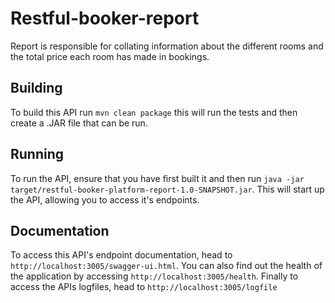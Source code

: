 # Restful-booker-report

Report is responsible for collating information about the different rooms and the total price each room has made in bookings.

## Building

To build this API run ```mvn clean package``` this will run the tests and then create a .JAR file that can be run.

## Running

To run the API, ensure that you have first built it and then run ```java -jar target/restful-booker-platform-report-1.0-SNAPSHOT.jar```. This will start up the API, allowing you to access it's endpoints.

## Documentation

To access this API's endpoint documentation, head to ```http://localhost:3005/swagger-ui.html```. You can also find out the health of the application by accessing ```http://localhost:3005/health```. Finally to access the APIs logfiles, head to ```http://localhost:3005/logfile```